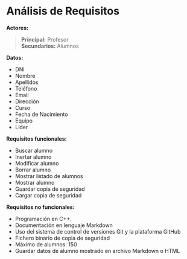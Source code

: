 # Análisis de Requisitos

**Actores:**

>**Principal:** Profesor   
>**Secundarios:** Alumnos

**Datos:**

* DNI
* Nombre
* Apellidos
* Teléfono
* Email
* Dirección
* Curso
* Fecha de Nacimiento
* Equipo
* Líder

**Requisitos funcionales:**

* Buscar alumno
* Inertar alumno
* Modificar alumno
* Borrar alumno
* Mostrar listado de alumnos
* Mostrar alumno
* Guardar copia de seguridad
* Cargar copia de seguridad

**Requisitos no funcionales:**

* Programación en C++.
* Documentación en lenguaje Markdown
* Uso del sistema de control de versiones Git y la plataforma GitHub
* Fichero binario de copia de seguridad
* Máximo de alumnos: 150
* Guardar datos de alumno mostrado en archivo Markdown o HTML
